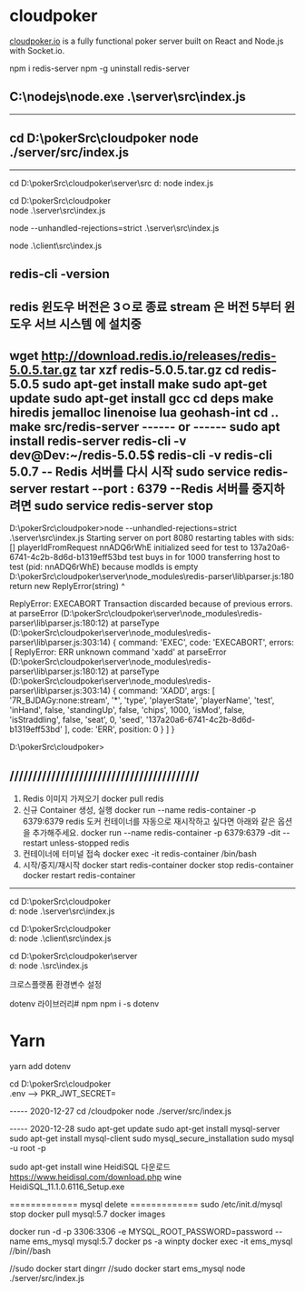# cloudpoker

[cloudpoker.io](https://cloudpoker.io) is a fully functional poker server built on React and Node.js with Socket.io.


npm i redis-server
npm -g uninstall redis-server

C:\nodejs\node.exe .\server\src\index.js
---------------------------------
---------------------------------
cd D:\pokerSrc\cloudpoker
node  ./server/src/index.js
---------------------------------
---------------------------------

cd D:\pokerSrc\cloudpoker\server\src
d:
node index.js

cd D:\pokerSrc\cloudpoker\
node .\server\src\index.js

node --unhandled-rejections=strict .\server\src\index.js


node .\client\src\index.js

redis-cli -version
-----------------------------
redis 윈도우 버전은 3ㅇ로 종료 stream 은 버전 5부터
윈도우 서브 시스템 에 설치중 
------
wget http://download.redis.io/releases/redis-5.0.5.tar.gz
tar xzf redis-5.0.5.tar.gz
cd redis-5.0.5
sudo apt-get install make
sudo apt-get update
sudo apt-get install gcc
cd deps
make hiredis jemalloc linenoise lua geohash-int
cd ..
make
src/redis-server
------ or ------
sudo apt install redis-server
redis-cli -v
    dev@Dev:~/redis-5.0.5$ redis-cli -v
    redis-cli 5.0.7
-- Redis 서버를 다시 시작
sudo service redis-server restart
--port : 6379
--Redis 서버를 중지하려면
sudo service redis-server stop
----------------------------
D:\pokerSrc\cloudpoker>node --unhandled-rejections=strict .\server\src\index.js
Starting server on port 8080
restarting tables with sids: []
playerIdFromRequest nnADQ6rWhE
initialized seed for test to 137a20a6-6741-4c2b-8d6d-b1319eff53bd
test buys in for 1000
transferring host to test (pid: nnADQ6rWhE) because modIds is empty
D:\pokerSrc\cloudpoker\server\node_modules\redis-parser\lib\parser.js:180
    return new ReplyError(string)
           ^

ReplyError: EXECABORT Transaction discarded because of previous errors.
    at parseError (D:\pokerSrc\cloudpoker\server\node_modules\redis-parser\lib\parser.js:180:12)
    at parseType (D:\pokerSrc\cloudpoker\server\node_modules\redis-parser\lib\parser.js:303:14) {
  command: 'EXEC',
  code: 'EXECABORT',
  errors: [
    ReplyError: ERR unknown command 'xadd'
        at parseError (D:\pokerSrc\cloudpoker\server\node_modules\redis-parser\lib\parser.js:180:12)
        at parseType (D:\pokerSrc\cloudpoker\server\node_modules\redis-parser\lib\parser.js:303:14) {
      command: 'XADD',
      args: [
        '7R_BJDAGy:none:stream',
        '*',
        'type',
        'playerState',
        'playerName',
        'test',
        'inHand',
        false,
        'standingUp',
        false,
        'chips',
        1000,
        'isMod',
        false,
        'isStraddling',
        false,
        'seat',
        0,
        'seed',
        '137a20a6-6741-4c2b-8d6d-b1319eff53bd'
      ],
      code: 'ERR',
      position: 0
    }
  ]
}

D:\pokerSrc\cloudpoker>


/////////////////////////////////////////
---------------------------------
1. Redis 이미지 가져오기
docker pull redis
2. 신규 Container 생성, 실행
docker run --name redis-container -p 6379:6379 redis
도커 컨테이너를 자동으로 재시작하고 싶다면 아래와 같은 옵션을 추가해주세요.
docker run --name redis-container -p 6379:6379 -dit --restart unless-stopped redis
3. 컨테이너에 터미널 접속
docker exec -it redis-container /bin/bash
4. 시작/중지/재시작
docker start redis-container
docker stop redis-container
docker restart redis-container
---------------------------------

cd D:\pokerSrc\cloudpoker\
d:
node .\server\src\index.js

cd D:\pokerSrc\cloudpoker\
d:
node .\client\src\index.js

cd D:\pokerSrc\cloudpoker\server\
d:
node .\src\index.js




크로스플랫폼 환경변수 설정

dotenv 라이브러리# npm
npm i -s dotenv
# Yarn
yarn add dotenv

cd D:\pokerSrc\cloudpoker\
.env  --> PKR_JWT_SECRET=


----- 2020-12-27
cd /cloudpoker
node ./server/src/index.js

----- 2020-12-28
sudo apt-get update
sudo apt-get install mysql-server
sudo apt-get install mysql-client
sudo mysql_secure_installation
sudo mysql -u root -p

sudo apt-get install wine
HeidiSQL 다운로드
https://www.heidisql.com/download.php
wine HeidiSQL_11.1.0.6116_Setup.exe

============= mysql delete =============
sudo /etc/init.d/mysql stop
docker pull mysql:5.7
docker images

docker run -d -p 3306:3306 -e MYSQL_ROOT_PASSWORD=password --name ems_mysql mysql:5.7
docker ps -a
winpty docker exec -it ems_mysql //bin//bash

//sudo docker start dingrr
//sudo docker start ems_mysql
node ./server/src/index.js

